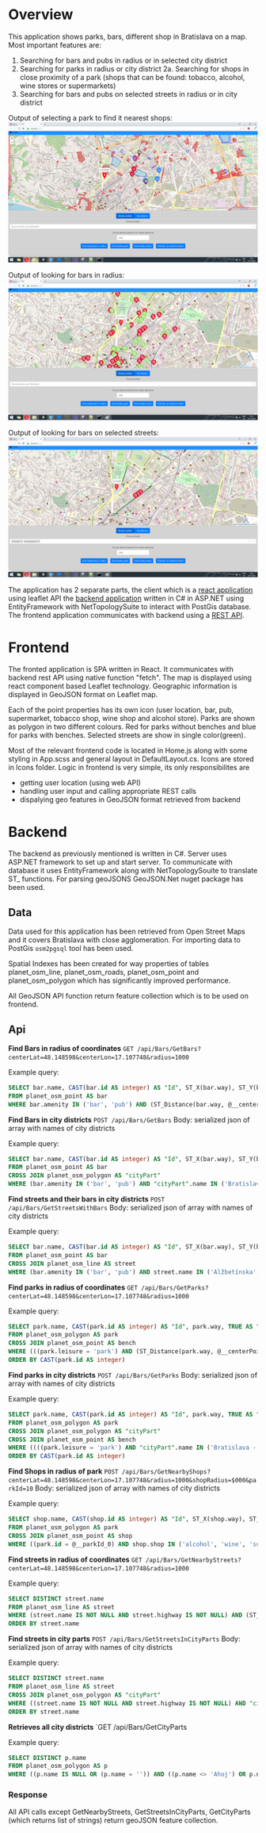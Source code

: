 # Overview

This application shows parks, bars, different shop in Bratislava on a map. Most important features are:
1. Searching for bars and pubs in radius or in selected city district
2. Searching for parks in radius or city district
	2a. Searching for shops in close proximity of a park (shops that can be found: tobacco, alcohol, wine stores or supermarkets)
3. Searching for bars and pubs on selected streets in radius or in city district


Output of selecting a park to find it nearest shops:
	![Screenshot](ParksInRadiusWithNearbyShopsSS.png)
		
Output of looking for bars in radius:
	![Screenshot](BarsAndPubsInNearbyRadiusSS.png)
	
Output of looking for bars on selected streets:
	![Screenshot](SelectedStreetsInRadiusWithBarsOnThemSS.png)

The application has 2 separate parts, the client which is a [react application](#frontend) using leaflet API the [backend application](#backend) written in C# in ASP.NET using EntityFramework with NetTopologySuite to interact with PostGis database.  The frontend application communicates with backend using a [REST API](#api).

# Frontend

The fronted application is SPA written in React. It communicates with backend rest API using native function "fetch". The map is displayed using react component based Leaflet technology. Geographic information is displayed in GeoJSON format on Leaflet map. 

Each of the point properties has its own icon (user location, bar, pub, supermarket, tobacco shop, wine shop and alcohol store). Parks are shown as polygon in two different colours. Red for parks without benches and blue for parks with benches. Selected streets are show in single color(green).

Most of the relevant frontend code is located in Home.js along with some styling in App.scss and general layout in DefaultLayout.cs. Icons are stored in Icons folder.
Logic in frontend is very simple, its only responsibilites are
- getting user location (using web API)
- handling user input and calling appropriate REST calls
- dispalying geo features in GeoJSON format retrieved from backend

# Backend

The backend as previously mentioned is written in C#. Server uses ASP.NET framework to set up and start server. To communicate with database it uses EntityFramework along with NetTopologySouite to translate ST_ functions. For parsing geoJSONS GeoJSON.Net nuget package has been used.

## Data

Data used for this application has been retrieved from Open Street Maps and it covers Bratislava with close agglomeration. For importing data to PostGis `osm2pgsql` tool has been used. 

Spatial Indexes has been created for way properties of tables planet_osm_line, planet_osm_roads, planet_osm_point and planet_osm_polygon which has significantly improved performance. 

All GeoJSON API function return feature collection which is to be used on frontend.

## Api

**Find Bars in radius of coordinates**
`GET /api/Bars/GetBars?centerLat=48.148598&centerLon=17.107748&radius=1000`

Example query: 
```sql
SELECT bar.name, CAST(bar.id AS integer) AS "Id", ST_X(bar.way), ST_Y(bar.way), bar.amenity AS "BarType"
FROM planet_osm_point AS bar
WHERE bar.amenity IN ('bar', 'pub') AND (ST_Distance(bar.way, @__centerPoint_0) < @__radius_1)
```
**Find Bars in city districts**
`POST /api/Bars/GetBars`
Body: serialized json of array with names of city districts

Example query:
```sql
SELECT bar.name, CAST(bar.id AS integer) AS "Id", ST_X(bar.way), ST_Y(bar.way), bar.amenity AS "BarType"
FROM planet_osm_point AS bar
CROSS JOIN planet_osm_polygon AS "cityPart"
WHERE (bar.amenity IN ('bar', 'pub') AND "cityPart".name IN ('Bratislava - mestská časť Staré Mesto')) AND (ST_Contains("cityPart".way, bar.way) = TRUE)
```
**Find streets and their bars in city districts**
`POST /api/Bars/GetStreetsWithBars`
Body: serialized json of array with names of city districts

Example query: 
```sql
SELECT bar.name, CAST(bar.id AS integer) AS "Id", ST_X(bar.way), ST_Y(bar.way), bar.amenity AS "BarType"
FROM planet_osm_point AS bar
CROSS JOIN planet_osm_line AS street
WHERE (bar.amenity IN ('bar', 'pub') AND street.name IN ('Alžbetínska', 'Andreja Plávku', 'Americké námestie')) AND (ST_Distance(street.way, bar.way) <= 25)
```
**Find parks in radius of coordinates**
`GET /api/Bars/GetParks?centerLat=48.148598&centerLon=17.107748&radius=1000`

Example query:
```sql
SELECT park.name, CAST(park.id AS integer) AS "Id", park.way, TRUE AS "HasBenches", park.id
FROM planet_osm_polygon AS park
CROSS JOIN planet_osm_point AS bench
WHERE (((park.leisure = 'park') AND (ST_Distance(park.way, @__centerPoint_0) < @__radius_1)) AND (bench.amenity = 'bench')) AND (ST_Contains(park.way, bench.way) = TRUE)
ORDER BY CAST(park.id AS integer)
```
**Find parks in city districts**
`POST /api/Bars/GetParks`
Body: serialized json of array with names of city districts

Example query:
```sql
SELECT park.name, CAST(park.id AS integer) AS "Id", park.way, TRUE AS "HasBenches", park.id
FROM planet_osm_polygon AS park
CROSS JOIN planet_osm_polygon AS "cityPart"
CROSS JOIN planet_osm_point AS bench
WHERE ((((park.leisure = 'park') AND "cityPart".name IN ('Bratislava - mestská časť Staré Mesto')) AND (bench.amenity = 'bench')) AND (ST_Within(park.way, "cityPart".way) = TRUE)) AND (ST_Contains(park.way, bench.way) = TRUE)
ORDER BY CAST(park.id AS integer)
```
**Find Shops in radius of park**
`POST /api/Bars/GetNearbyShops?centerLat=48.148598&centerLon=17.107748&radius=1000&shopRadius=$000&parkId=10`
Body: serialized json of array with names of city districts

Example query:
```sql
SELECT shop.name, CAST(shop.id AS integer) AS "Id", ST_X(shop.way), ST_Y(shop.way), shop.shop AS "ShopType"
FROM planet_osm_polygon AS park
CROSS JOIN planet_osm_point AS shop
WHERE ((park.id = @__parkId_0) AND shop.shop IN ('alcohol', 'wine', 'supermarket', 'tobacco', 'coffe')) AND (ST_Distance(shop.way, park.way) < @__radius_1)
```
**Find streets in radius of coordinates**
`GET /api/Bars/GetNearbyStreets?centerLat=48.148598&centerLon=17.107748&radius=1000`

Example query:
```sql
SELECT DISTINCT street.name
FROM planet_osm_line AS street
WHERE (street.name IS NOT NULL AND street.highway IS NOT NULL) AND (ST_Distance(street.way, @__centerPoint_0) < @__radius_1)
ORDER BY street.name
```
**Find streets in city parts**
`POST /api/Bars/GetStreetsInCityParts`
Body: serialized json of array with names of city districts

Example query:
```sql
SELECT DISTINCT street.name
FROM planet_osm_line AS street
CROSS JOIN planet_osm_polygon AS "cityPart"
WHERE ((street.name IS NOT NULL AND street.highway IS NOT NULL) AND "cityPart".name IN ('Bratislava - mestská časť Staré Mesto')) AND (ST_Intersects(street.way, "cityPart".way) = TRUE)
ORDER BY street.name
```
**Retrieves all city districts**
`GET /api/Bars/GetCityParts

Example query:
```sql
SELECT DISTINCT p.name
FROM planet_osm_polygon AS p
WHERE ((p.name IS NULL OR (p.name = '')) AND ((p.name <> 'Ahoj') OR p.name IS NULL)) AND (p.boundary = 'administrative')
```
### Response

All API calls except GetNearbyStreets, GetStreetsInCityParts, GetCityParts (which returns list of strings) return geoJSON feature collection. 
